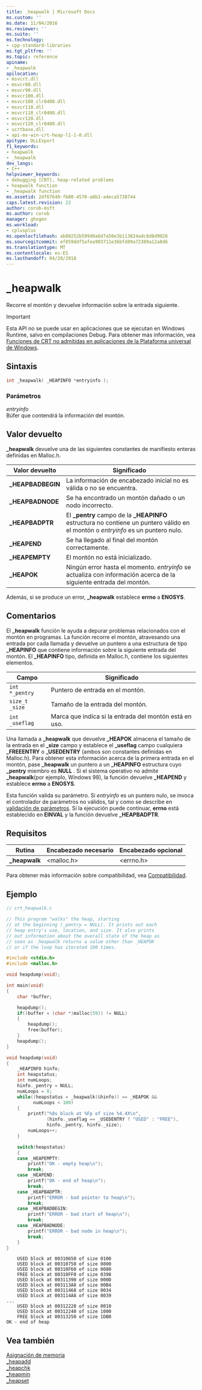 ```yaml
---
title: _heapwalk | Microsoft Docs
ms.custom: ''
ms.date: 11/04/2016
ms.reviewer: ''
ms.suite: ''
ms.technology:
- cpp-standard-libraries
ms.tgt_pltfrm: ''
ms.topic: reference
apiname:
- _heapwalk
apilocation:
- msvcrt.dll
- msvcr80.dll
- msvcr90.dll
- msvcr100.dll
- msvcr100_clr0400.dll
- msvcr110.dll
- msvcr110_clr0400.dll
- msvcr120.dll
- msvcr120_clr0400.dll
- ucrtbase.dll
- api-ms-win-crt-heap-l1-1-0.dll
apitype: DLLExport
f1_keywords:
- heapwalk
- _heapwalk
dev_langs:
- C++
helpviewer_keywords:
- debugging [CRT], heap-related problems
- heapwalk function
- _heapwalk function
ms.assetid: 2df67649-fb00-4570-a8b1-a4eca5738744
caps.latest.revision: 22
author: corob-msft
ms.author: corob
manager: ghogen
ms.workload:
- cplusplus
ms.openlocfilehash: ab80252b599d0a6d7a50e3b113824adc8d8d9926
ms.sourcegitcommit: ef859ddf5afea903711e36bfd89a72389a12a8d6
ms.translationtype: MT
ms.contentlocale: es-ES
ms.lasthandoff: 04/20/2018
---
```

# <a name="heapwalk"></a>_heapwalk

Recorre el montón y devuelve información sobre la entrada siguiente.

> [!IMPORTANT]
> Esta API no se puede usar en aplicaciones que se ejecutan en Windows Runtime, salvo en compilaciones Debug. Para obtener más información, vea [Funciones de CRT no admitidas en aplicaciones de la Plataforma universal de Windows](../../cppcx/crt-functions-not-supported-in-universal-windows-platform-apps.md).

## <a name="syntax"></a>Sintaxis

```C
int _heapwalk( _HEAPINFO *entryinfo );
```

### <a name="parameters"></a>Parámetros

*entryinfo*<br/>
Búfer que contendrá la información del montón.

## <a name="return-value"></a>Valor devuelto

**_heapwalk** devuelve una de las siguientes constantes de manifiesto enteras definidas en Malloc.h.

|Valor devuelto|Significado|
|-|-|
|**_HEAPBADBEGIN**| La información de encabezado inicial no es válida o no se encuentra.|
|**_HEAPBADNODE**| Se ha encontrado un montón dañado o un nodo incorrecto.|
|**_HEAPBADPTR**| El **_pentry** campo de la **_HEAPINFO** estructura no contiene un puntero válido en el montón o *entryinfo* es un puntero nulo.|
|**_HEAPEND**| Se ha llegado al final del montón correctamente.|
|**_HEAPEMPTY**| El montón no está inicializado.|
|**_HEAPOK**| Ningún error hasta el momento. *entryinfo* se actualiza con información acerca de la siguiente entrada del montón.|

Además, si se produce un error, **_heapwalk** establece **errno** a **ENOSYS**.

## <a name="remarks"></a>Comentarios

El **_heapwalk** función le ayuda a depurar problemas relacionados con el montón en programas. La función recorre el montón, atravesando una entrada por cada llamada y devuelve un puntero a una estructura de tipo **_HEAPINFO** que contiene información sobre la siguiente entrada del montón. El **_HEAPINFO** tipo, definida en Malloc.h, contiene los siguientes elementos.

|Campo|Significado|
|-|-|
|`int *_pentry`|Puntero de entrada en el montón.|
|`size_t _size`|Tamaño de la entrada del montón.|
|`int _useflag`|Marca que indica si la entrada del montón está en uso.|

Una llamada a **_heapwalk** que devuelve **_HEAPOK** almacena el tamaño de la entrada en el **_size** campo y establece el **_useflag** campo cualquiera **_FREEENTRY** o **_USEDENTRY** (ambos son constantes definidas en Malloc.h). Para obtener esta información acerca de la primera entrada en el montón, pase **_heapwalk** un puntero a un **_HEAPINFO** estructura cuyo **_pentry** miembro es **NULL** . Si el sistema operativo no admite **_heapwalk**(por ejemplo, Windows 98), la función devuelve **_HEAPEND** y establece **errno** a **ENOSYS**.

Esta función valida su parámetro. Si *entryinfo* es un puntero nulo, se invoca el controlador de parámetros no válidos, tal y como se describe en [validación de parámetros](../../c-runtime-library/parameter-validation.md). Si la ejecución puede continuar, **errno** está establecido en **EINVAL** y la función devuelve **_HEAPBADPTR**.

## <a name="requirements"></a>Requisitos

|Rutina|Encabezado necesario|Encabezado opcional|
|-------------|---------------------|---------------------|
|**_heapwalk**|\<malloc.h>|\<errno.h>|

Para obtener más información sobre compatibilidad, vea [Compatibilidad](../../c-runtime-library/compatibility.md).

## <a name="example"></a>Ejemplo

```C
// crt_heapwalk.c

// This program "walks" the heap, starting
// at the beginning (_pentry = NULL). It prints out each
// heap entry's use, location, and size. It also prints
// out information about the overall state of the heap as
// soon as _heapwalk returns a value other than _HEAPOK
// or if the loop has iterated 100 times.

#include <stdio.h>
#include <malloc.h>

void heapdump(void);

int main(void)
{
    char *buffer;

    heapdump();
    if((buffer = (char *)malloc(59)) != NULL)
    {
        heapdump();
        free(buffer);
    }
    heapdump();
}

void heapdump(void)
{
    _HEAPINFO hinfo;
    int heapstatus;
    int numLoops;
    hinfo._pentry = NULL;
    numLoops = 0;
    while((heapstatus = _heapwalk(&hinfo)) == _HEAPOK &&
          numLoops < 100)
    {
        printf("%8s block at %Fp of size %4.4X\n",
               (hinfo._useflag == _USEDENTRY ? "USED" : "FREE"),
               hinfo._pentry, hinfo._size);
        numLoops++;
    }

    switch(heapstatus)
    {
    case _HEAPEMPTY:
        printf("OK - empty heap\n");
        break;
    case _HEAPEND:
        printf("OK - end of heap\n");
        break;
    case _HEAPBADPTR:
        printf("ERROR - bad pointer to heap\n");
        break;
    case _HEAPBADBEGIN:
        printf("ERROR - bad start of heap\n");
        break;
    case _HEAPBADNODE:
        printf("ERROR - bad node in heap\n");
        break;
    }
}
```

```Output
    USED block at 00310650 of size 0100
    USED block at 00310758 of size 0800
    USED block at 00310F60 of size 0080
    FREE block at 00310FF0 of size 0398
    USED block at 00311390 of size 000D
    USED block at 003113A8 of size 00B4
    USED block at 00311468 of size 0034
    USED block at 003114A8 of size 0039
...
    USED block at 00312228 of size 0010
    USED block at 00312240 of size 1000
    FREE block at 00313250 of size 1DB0
OK - end of heap
```

## <a name="see-also"></a>Vea también

[Asignación de memoria](../../c-runtime-library/memory-allocation.md)<br/>
[_heapadd](../../c-runtime-library/heapadd.md)<br/>
[_heapchk](heapchk.md)<br/>
[_heapmin](heapmin.md)<br/>
[_heapset](../../c-runtime-library/heapset.md)<br/>
